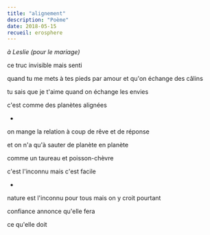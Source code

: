 ```yaml
---
title: "alignement"
description: "Poème"
date: 2018-05-15
recueil: erosphere
---
```


*à Leslie (pour le mariage)*

ce truc invisible
mais senti

quand tu me mets à tes pieds par amour
et qu'on échange des câlins

tu sais que je t'aime
quand on échange les envies

c'est comme des planètes alignées

*

on mange la relation
à coup de rêve et de réponse

et on n'a qu'à sauter
de planète en planète

comme un taureau et poisson-chèvre

c'est l'inconnu mais c'est facile

*

nature est l'inconnu pour tous
mais on y croit pourtant

confiance annonce qu'elle fera

ce qu'elle doit
